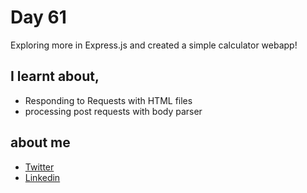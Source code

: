 # Day 61

Exploring more in Express.js and created a simple calculator webapp!


## I learnt about,

 - Responding to Requests with HTML files
 - processing post requests with body parser

## about me

 - [Twitter](https://twitter.com/karan_chandekar)
 - [Linkedin](https://www.linkedin.com/in/karan-chandekar-a87263219/)

